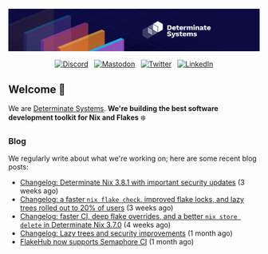<p align="center">
  <a href="https://determinate.systems" target="_blank"><img src="https://raw.githubusercontent.com/determinatesystems/.github/main/.github/banner.jpg"></a>
</p>
<p align="center">
  &nbsp;<a href="https://determinate.systems/discord" target="_blank"><img alt="Discord" src="https://img.shields.io/discord/1116012109709463613?style=for-the-badge&logo=discord&logoColor=%23ffffff&label=Discord&labelColor=%234253e8&color=%23e4e2e2"></a>&nbsp;
  &nbsp;<a href="https://hachyderm.io/@determinatesystems" target="_blank"><img alt="Mastodon" src="https://img.shields.io/badge/Mastodon-6468fa?style=for-the-badge&logo=mastodon&logoColor=%23ffffff"></a>&nbsp;
  &nbsp;<a href="https://twitter.com/DeterminateSys" target="_blank"><img alt="Twitter" src="https://img.shields.io/badge/Twitter-303030?style=for-the-badge&logo=x&logoColor=%23ffffff"></a>&nbsp;
  &nbsp;<a href="https://www.linkedin.com/company/determinate-systems" target="_blank"><img alt="LinkedIn" src="https://img.shields.io/badge/LinkedIn-1667be?style=for-the-badge&logo=linkedin&logoColor=%23ffffff"></a>&nbsp;
</p>

## Welcome 👋

We are [Determinate Systems](https://determinate.systems).
**We're building the best software development toolkit for Nix and Flakes** ❄️

### Blog 

We regularly write about what we're working on; here are some recent blog posts:


- [Changelog: Determinate Nix 3.8.1 with important security updates](https://determinate.systems/posts/changelog-determinate-nix-381/) (3 weeks ago)
- [Changelog: a faster `nix flake check`, improved flake locks, and lazy trees rolled out to 20% of users](https://determinate.systems/posts/changelog-determinate-nix-380/) (3 weeks ago)
- [Changelog: faster CI, deep flake overrides, and a better `nix store delete` in Determinate Nix 3.7.0](https://determinate.systems/posts/changelog-determinate-nix-370/) (4 weeks ago)
- [Changelog: Lazy trees and security improvements](https://determinate.systems/posts/changelog-determinate-nix-367/) (1 month ago)
- [FlakeHub now supports Semaphore CI](https://determinate.systems/posts/semaphore-ci/) (1 month ago)
